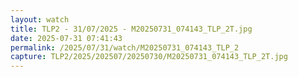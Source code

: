 ```yaml
---
layout: watch
title: TLP2 - 31/07/2025 - M20250731_074143_TLP_2T.jpg
date: 2025-07-31 07:41:43
permalink: /2025/07/31/watch/M20250731_074143_TLP_2
capture: TLP2/2025/202507/20250730/M20250731_074143_TLP_2T.jpg
---
```

